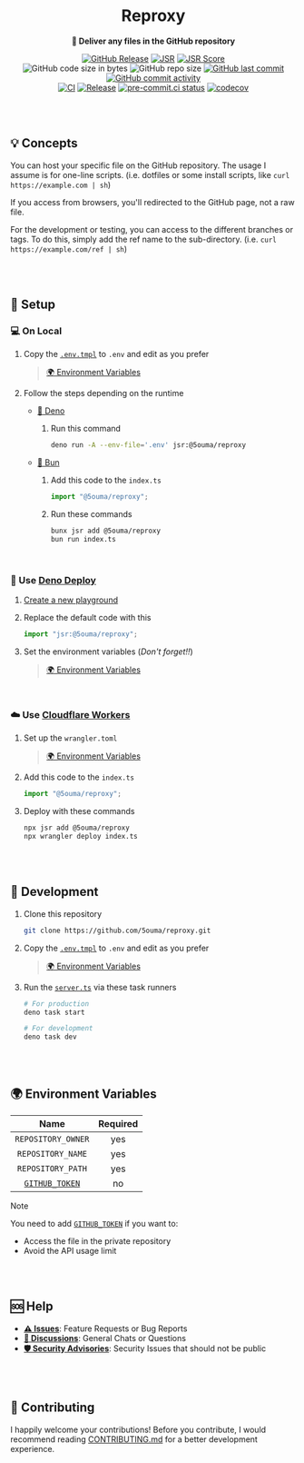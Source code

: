 <h1 align="center">Reproxy</h1>

<div align="center">

**🚚 Deliver any files in the GitHub repository**

[![GitHub Release](https://img.shields.io/github/v/release/5ouma/reproxy?style=flat-square)](https://github.com/5ouma/reproxy/releases)
[![JSR](https://jsr.io/badges/@5ouma/reproxy?style=flat-square)](https://jsr.io/@5ouma/reproxy)
[![JSR Score](https://jsr.io/badges/@5ouma/reproxy/score)](https://jsr.io/@5ouma/reproxy)
<br />
![GitHub code size in bytes](https://img.shields.io/github/languages/code-size/5ouma/reproxy?style=flat-square)
![GitHub repo size](https://img.shields.io/github/repo-size/5ouma/reproxy?style=flat-square)
[![GitHub last commit](https://img.shields.io/github/last-commit/5ouma/reproxy?style=flat-square)](https://github.com/5ouma/reproxy/commit/HEAD)
[![GitHub commit activity](https://img.shields.io/github/commit-activity/m/5ouma/reproxy?style=flat-square)](https://github.com/5ouma/reproxy/commits/main)
<br />
[![CI](https://img.shields.io/github/actions/workflow/status/5ouma/reproxy/ci.yml?label=ci&style=flat-square)](https://github.com/5ouma/reproxy/actions/workflows/ci.yml)
[![Release](https://img.shields.io/github/actions/workflow/status/5ouma/reproxy/release.yml?label=release&style=flat-square)](https://github.com/5ouma/reproxy/actions/workflows/release.yml)
[![pre-commit.ci status](https://results.pre-commit.ci/badge/github/5ouma/reproxy/main.svg?style=flat-square)](https://results.pre-commit.ci/latest/github/5ouma/reproxy/main)
[![codecov](https://codecov.io/github/5ouma/reproxy/graph/badge.svg?token=OQB55KXJIL)](https://codecov.io/github/5ouma/reproxy)

</div>

<br /><br />

## 💡 Concepts

You can host your specific file on the GitHub repository.
The usage I assume is for one-line scripts.
(i.e. dotfiles or some install scripts, like `curl https://example.com | sh`)

If you access from browsers, you'll redirected to the GitHub page, not a raw file.

For the development or testing, you can access to the different branches or tags.
To do this, simply add the ref name to the sub-directory.
(i.e. `curl https://example.com/ref | sh`)

<br /><br />

## 🔧 Setup

### 💻 On Local

1. Copy the [`.env.tmpl`](./.env.tmpl) to `.env` and edit as you prefer

   > [🌍 Environment Variables](#-environment-variables)

2. Follow the steps depending on the runtime

   - [🦕 Deno](https://deno.com)

     1. Run this command

        ```sh
        deno run -A --env-file='.env' jsr:@5ouma/reproxy
        ```

   - [🍞 Bun](https://bun.sh)

     1. Add this code to the `index.ts`

        ```ts
        import "@5ouma/reproxy";
        ```

     2. Run these commands

        ```sh
        bunx jsr add @5ouma/reproxy
        bun run index.ts
        ```

<br />

### 🦕 Use [Deno Deploy](https://deno.com/deploy)

1. [Create a new playground](https://dash.deno.com)

2. Replace the default code with this

   ```ts
   import "jsr:@5ouma/reproxy";
   ```

3. Set the environment variables
   (_Don't forget!!_)

   > [🌍 Environment Variables](#-environment-variables)

<br />

### ☁️ Use [Cloudflare Workers](https://workers.cloudflare.com)

1. Set up the `wrangler.toml`

   > [🌍 Environment Variables](#-environment-variables)

2. Add this code to the `index.ts`

   ```ts
   import "@5ouma/reproxy";
   ```

3. Deploy with these commands

   ```sh
   npx jsr add @5ouma/reproxy
   npx wrangler deploy index.ts
   ```

<br /><br />

## 🔨 Development

1. Clone this repository

   ```sh
   git clone https://github.com/5ouma/reproxy.git
   ```

2. Copy the [`.env.tmpl`](./.env.tmpl) to `.env` and edit as you prefer

   > [🌍 Environment Variables](#-environment-variables)

3. Run the [`server.ts`](./src/server.ts) via these task runners

   ```sh
   # For production
   deno task start
   ```

   ```sh
   # For development
   deno task dev
   ```

<br /><br />

## 🌍 Environment Variables

|        Name        | Required |
| :----------------: | :------: |
| `REPOSITORY_OWNER` |   yes    |
| `REPOSITORY_NAME`  |   yes    |
| `REPOSITORY_PATH`  |   yes    |
|  [`GITHUB_TOKEN`]  |    no    |

> [!NOTE]
> You need to add [`GITHUB_TOKEN`] if you want to:
>
> - Access the file in the private repository
> - Avoid the API usage limit

[`GITHUB_TOKEN`]: https://github.com/settings/tokens/new?scopes=repo

<br /><br />

## 🆘 Help

- [**⚠️ Issues**]: Feature Requests or Bug Reports
- [**💬 Discussions**]: General Chats or Questions
- [**🛡️ Security Advisories**]: Security Issues that should not be public

[**⚠️ Issues**]: https://github.com/5ouma/reproxy/issues/new/choose
[**💬 Discussions**]: https://github.com/5ouma/reproxy/discussions/new/choose
[**🛡️ Security Advisories**]: https://github.com/5ouma/reproxy/security/advisories/new

<br /><br />

## 🎽 Contributing

I happily welcome your contributions!
Before you contribute,
I would recommend reading [CONTRIBUTING.md](./.github/CONTRIBUTING.md)
for a better development experience.
